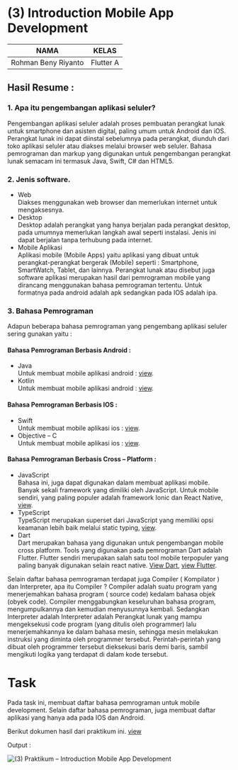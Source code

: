 # (3) Introduction Mobile App Development

| NAMA |  KELAS
|--|--|
| Rohman Beny Riyanto  |  Flutter A

## Hasil Resume :

### 1. Apa itu pengembangan aplikasi seluler? 
Pengembangan aplikasi seluler adalah proses pembuatan perangkat lunak untuk smartphone dan asisten digital, paling umum untuk Android dan iOS. Perangkat lunak ini dapat diinstal sebelumnya pada perangkat, diunduh dari toko aplikasi seluler atau diakses melalui browser web seluler. Bahasa pemrograman dan markup yang digunakan untuk pengembangan perangkat lunak semacam ini termasuk Java, Swift, C# dan HTML5.

### 2. Jenis software.
- Web <br> Diakses menggunakan web browser dan memerlukan internet untuk mengaksesnya.
- Desktop <br> Desktop adalah perangkat yang hanya berjalan pada perangkat desktop, pada umumnya memerlukan langkah awal seperti instalasi. Jenis ini dapat berjalan tanpa terhubung pada internet.
- Mobile Aplikasi <br> Aplikasi mobile (Mobile Apps) yaitu aplikasi yang dibuat untuk perangkat-perangkat bergerak (Mobile) seperti : Smartphone, SmartWatch, Tablet, dan lainnya. Perangkat lunak atau disebut juga software aplikasi merupakan hasil dari pemrograman mobile yang dirancang menggunakan bahasa pemrograman tertentu. Untuk formatnya pada android adalah apk sedangkan pada IOS adalah ipa.

### 3. Bahasa Pemrograman
Adapun beberapa bahasa pemrograman yang pengembang aplikasi seluler sering gunakan yaitu :

#### Bahasa Pemrograman Berbasis Android :
- Java <br> Untuk membuat mobile aplikasi android : [view](https://www.java.com/en/).
- Kotlin <br> Untuk membuat mobile aplikasi android : [view](https://kotlinlang.org/).

#### Bahasa Pemrograman Berbasis IOS :
- Swift <br> Untuk membuat mobile aplikasi ios : [view](https://developer.apple.com/swift/).
- Objective – C <br> Untuk membuat mobile aplikasi ios : [view](https://developer.apple.com/library/archive/documentation/Cocoa/Conceptual/ProgrammingWithObjectiveC/Introduction/Introduction.html).

#### Bahasa Pemrograman Berbasis Cross – Platform :
- JavaScript <br> Bahasa ini, juga dapat digunakan dalam membuat aplikasi mobile. Banyak sekali framework yang dimiliki oleh JavaScript. Untuk mobile sendiri, yang paling populer adalah framework Ionic dan React Native, [view](https://www.javascript.com/).
- TypeScript <br> TypeScript merupakan superset dari JavaScript yang memiliki opsi keamanan lebih baik melalui static typing, [view](https://www.typescriptlang.org/).
- Dart <br> Dart merupakan bahasa yang digunakan untuk pengembangan mobile cross platform. Tools yang digunakan pada pemrograman Dart adalah Flutter. Flutter sendiri merupakan salah satu tool mobile terpopuler yang paling banyak digunakan selain react native. [View Dart](https://dart.dev/), [view Flutter](https://flutter.dev/).

Selain daftar bahasa pemrograman terdapat juga Compiler ( Kompilator ) dan Interpreter, apa itu Compiler ? Compiler adalah suatu program yang menerjemahkan bahasa program ( source code) kedalam bahasa objek (obyek code). Compiler menggabungkan keseluruhan bahasa program, mengumpulkannya dan kemudian menyusunnya kembali. Sedangkan Interpreter adalah Interpreter adalah Perangkat lunak yang mampu mengeksekusi code program (yang ditulis oleh programmer) lalu menerjemahkannya ke dalam bahasa mesin, sehingga mesin melakukan instruksi yang diminta oleh programmer tersebut. Perintah-perintah yang dibuat oleh programmer tersebut dieksekusi baris demi baris, sambil mengikuti logika yang terdapat di dalam kode tersebut.

# Task
Pada task ini, membuat daftar bahasa pemrograman untuk mobile development. Selain daftar bahasa pemrograman, juga membuat daftar aplikasi yang hanya ada pada IOS dan Android.

Berikut dokumen hasil dari praktikum ini.
[view](https://github.com/RohmanBenyRiyanto/flutter_rohman-beny-riyanto/tree/main/03_Introduction%20Mobile%20App%20Development/praktikum)

Output :

![(3) Praktikum – Introduction Mobile App Development](https://user-images.githubusercontent.com/72520643/155077277-d6d4e54f-f2a8-4af9-90be-c387e5a7a960.png)
